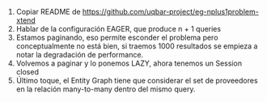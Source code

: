 1. Copiar README de https://github.com/uqbar-project/eg-nplus1problem-xtend
2. Hablar de la configuración EAGER, que produce n + 1 queries
3. Estamos paginando, eso permite esconder el problema pero conceptualmente no está bien, si traemos 1000 resultados se empieza a notar la degradación de performance.
4. Volvemos a paginar y lo ponemos LAZY, ahora tenemos un Session closed
5. Último toque, el Entity Graph tiene que considerar el set de proveedores en la relación many-to-many dentro del mismo query.
